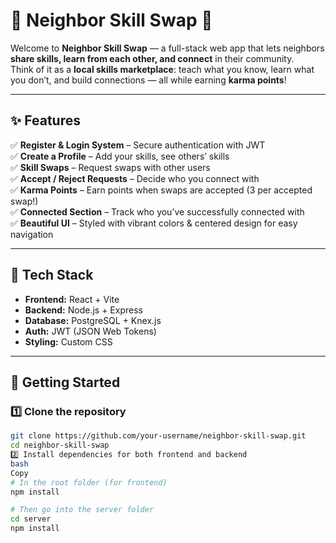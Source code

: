# 🌟 Neighbor Skill Swap 🌟

Welcome to **Neighbor Skill Swap** — a full-stack web app that lets neighbors **share skills, learn from each other, and connect** in their community.  
Think of it as a **local skills marketplace**: teach what you know, learn what you don’t, and build connections — all while earning **karma points**!  

---

## ✨ Features

✅ **Register & Login System** – Secure authentication with JWT  
✅ **Create a Profile** – Add your skills, see others’ skills  
✅ **Skill Swaps** – Request swaps with other users  
✅ **Accept / Reject Requests** – Decide who you connect with  
✅ **Karma Points** – Earn points when swaps are accepted (3 per accepted swap!)  
✅ **Connected Section** – Track who you’ve successfully connected with  
✅ **Beautiful UI** – Styled with vibrant colors & centered design for easy navigation  

---

## 📂 Tech Stack

- **Frontend:** React + Vite  
- **Backend:** Node.js + Express  
- **Database:** PostgreSQL + Knex.js  
- **Auth:** JWT (JSON Web Tokens)  
- **Styling:** Custom CSS  

---

## 🚀 Getting Started

### 1️⃣ Clone the repository
```bash
git clone https://github.com/your-username/neighbor-skill-swap.git
cd neighbor-skill-swap
2️⃣ Install dependencies for both frontend and backend
bash
Copy
# In the root folder (for frontend)
npm install

# Then go into the server folder
cd server
npm install
